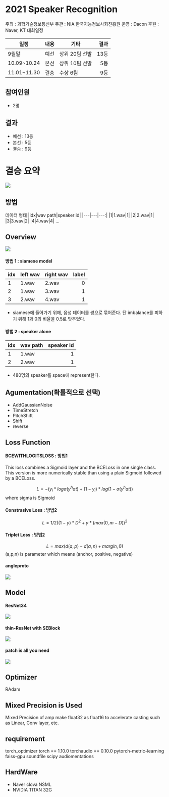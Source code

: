 # 2021 Speaker Recognition

주최 : 과학기술정보통신부
주관 : NIA 한국지능정보사회진흥원
운영 : Dacon
후원 : Naver, KT
대회일정

| 일정 | 내용 | 기타 |결과|
| --- | --- | ---|---:|
| 9월말 | 예선 | 상위 20팀 선발 |13등|
| 10.09~10.24|본선 | 상위 10팀 선발 |5등|
| 11.01~11.30|결승 | 수상 6팀 |9등|


## 참여인원
- 2명


## 결과
- 예선 : 13등
- 본선 : 5등
- 결승 : 9등


# 결승 요약
<img src="./png/1.png"
     sizes="(min-width: 600px) 100px, 50vw">

## 방법
데이터 형태
|idx|wav path|speaker id|
|---|---|---:|
|1|1.wav|1|
|2|2.wav|1|
|3|3.wav|2|
|4|4.wav|4|
...

## Overview
<img src="./png/6.png"
     sizes="(min-width: 600px) 100px, 50vw">

#### 방법 1 : siamese model 
|idx|left wav| right wav| label|
|---|---|---|---:|
|1|1.wav|2.wav|0|
|2|1.wav|3.wav|1|
|3|2.wav|4.wav|1|

- siamese에 들어가기 위해, 음성 데이터를 쌍으로 묶어준다. 단 imbalance를 피하기 위해 1과 0의 비율을 0.5로 맞추었다.

#### 방법 2 : speaker alone
|idx|wav path|speaker id|
|---|---|---:|
|1|1.wav|1|
|2|2.wav|1|

- 480명의 speaker를 space에 represent한다.



## Agumentation(확률적으로 선택)
- AddGaussianNoise
- TimeStretch
- PitchShift
- Shift
- reverse

## Loss Function
#### BCEWITHLOGITSLOSS : 방법1
This loss combines a Sigmoid layer and the BCELoss in one single class. \
This version is more numerically stable than using a plain Sigmoid followed by a BCELoss.

$$ L = -(y_i * log\sigma(y^hat) + (1-y_i)*log(1-\sigma(y^hat))$$
where sigma is Sigmoid

#### Constrasive Loss : 방법2

$$ L = 1/2((1-y)*D^2 + y*(max(0, m-D))^2 $$

#### Triplet Loss : 방법2
$$ L = max(d(a,p)-d(a,n)+margin, 0) $$
(a,p,n) is parameter which means (anchor, positive, negative)

#### angleproto
<img src="./png/2.png"
     sizes="(min-width: 600px) 100px, 50vw">

## Model
#### ResNet34
<img src="./png/3.png"
     sizes="(min-width: 600px) 100px, 50vw">
#### thin-ResNet with SEBlock
<img src="./png/4.png"
     sizes="(min-width: 600px) 100px, 50vw">
#### patch is all you need
<img src="./png/5.png"
     sizes="(min-width: 600px) 100px, 50vw">


## Optimizer
RAdam

## Mixed Precision is Used
Mixed Precision of amp make float32 as float16 to accelerate casting such as Linear, Conv layer, etc.

## requirement

torch_optimizer
torch == 1.10.0
torchaudio == 0.10.0
pytorch-metric-learning
faiss-gpu
soundfile
scipy
audiomentations

## HardWare
- Naver clova NSML
- NVIDIA TITAN 32G